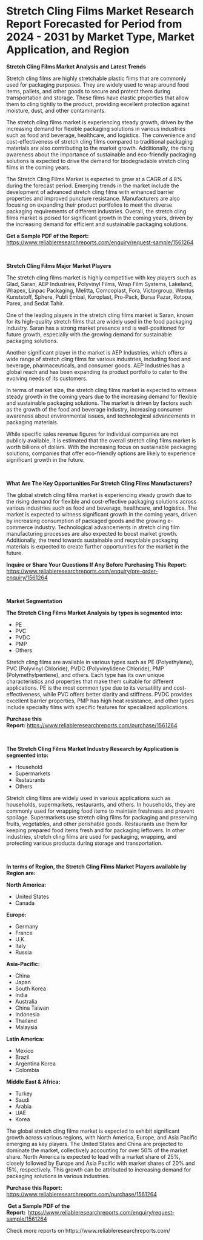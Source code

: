 <p><h1>Stretch Cling Films Market Research Report Forecasted for Period from 2024 -  2031 by Market Type, Market Application, and Region</h1></p><p><strong>Stretch Cling Films Market Analysis and Latest Trends</strong></p>
<p><p>Stretch cling films are highly stretchable plastic films that are commonly used for packaging purposes. They are widely used to wrap around food items, pallets, and other goods to secure and protect them during transportation and storage. These films have elastic properties that allow them to cling tightly to the product, providing excellent protection against moisture, dust, and other contaminants.</p><p>The stretch cling films market is experiencing steady growth, driven by the increasing demand for flexible packaging solutions in various industries such as food and beverage, healthcare, and logistics. The convenience and cost-effectiveness of stretch cling films compared to traditional packaging materials are also contributing to the market growth. Additionally, the rising awareness about the importance of sustainable and eco-friendly packaging solutions is expected to drive the demand for biodegradable stretch cling films in the coming years.</p><p>The Stretch Cling Films Market is expected to grow at a CAGR of 4.8% during the forecast period. Emerging trends in the market include the development of advanced stretch cling films with enhanced barrier properties and improved puncture resistance. Manufacturers are also focusing on expanding their product portfolios to meet the diverse packaging requirements of different industries. Overall, the stretch cling films market is poised for significant growth in the coming years, driven by the increasing demand for efficient and sustainable packaging solutions.</p></p>
<p><strong>Get a Sample PDF of the Report:&nbsp;</strong> <a href="https://www.reliableresearchreports.com/enquiry/request-sample/1561264">https://www.reliableresearchreports.com/enquiry/request-sample/1561264</a></p>
<p>&nbsp;</p>
<p><strong>Stretch Cling Films Major Market Players</strong></p>
<p><p>The stretch cling films market is highly competitive with key players such as Glad, Saran, AEP Industries, Polyvinyl Films, Wrap Film Systems, Lakeland, Wrapex, Linpac Packaging, Melitta, Comcoplast, Fora, Victorgroup, Wentus Kunststoff, Sphere, Publi Embal, Koroplast, Pro-Pack, Bursa Pazar, Rotopa, Parex, and Sedat Tahir.</p><p>One of the leading players in the stretch cling films market is Saran, known for its high-quality stretch films that are widely used in the food packaging industry. Saran has a strong market presence and is well-positioned for future growth, especially with the growing demand for sustainable packaging solutions.</p><p>Another significant player in the market is AEP Industries, which offers a wide range of stretch cling films for various industries, including food and beverage, pharmaceuticals, and consumer goods. AEP Industries has a global reach and has been expanding its product portfolio to cater to the evolving needs of its customers.</p><p>In terms of market size, the stretch cling films market is expected to witness steady growth in the coming years due to the increasing demand for flexible and sustainable packaging solutions. The market is driven by factors such as the growth of the food and beverage industry, increasing consumer awareness about environmental issues, and technological advancements in packaging materials.</p><p>While specific sales revenue figures for individual companies are not publicly available, it is estimated that the overall stretch cling films market is worth billions of dollars. With the increasing focus on sustainable packaging solutions, companies that offer eco-friendly options are likely to experience significant growth in the future.</p></p>
<p>&nbsp;</p>
<p><strong>What Are The Key Opportunities For Stretch Cling Films Manufacturers?</strong></p>
<p><p>The global stretch cling films market is experiencing steady growth due to the rising demand for flexible and cost-effective packaging solutions across various industries such as food and beverage, healthcare, and logistics. The market is expected to witness significant growth in the coming years, driven by increasing consumption of packaged goods and the growing e-commerce industry. Technological advancements in stretch cling film manufacturing processes are also expected to boost market growth. Additionally, the trend towards sustainable and recyclable packaging materials is expected to create further opportunities for the market in the future.</p></p>
<p><strong>Inquire or Share Your Questions If Any Before Purchasing This Report:</strong> <a href="https://www.reliableresearchreports.com/enquiry/pre-order-enquiry/1561264">https://www.reliableresearchreports.com/enquiry/pre-order-enquiry/1561264</a></p>
<p>&nbsp;</p>
<p><strong>Market Segmentation</strong></p>
<p><strong>The Stretch Cling Films Market Analysis by types is segmented into:</strong></p>
<p><ul><li>PE</li><li>PVC</li><li>PVDC</li><li>PMP</li><li>Others</li></ul></p>
<p><p>Stretch cling films are available in various types such as PE (Polyethylene), PVC (Polyvinyl Chloride), PVDC (Polyvinylidene Chloride), PMP (Polymethylpentene), and others. Each type has its own unique characteristics and properties that make them suitable for different applications. PE is the most common type due to its versatility and cost-effectiveness, while PVC offers better clarity and stiffness. PVDC provides excellent barrier properties, PMP has high heat resistance, and other types include specialty films with specific features for specialized applications.</p></p>
<p><strong>Purchase this Report:&nbsp;</strong><a href="https://www.reliableresearchreports.com/purchase/1561264">https://www.reliableresearchreports.com/purchase/1561264</a></p>
<p>&nbsp;</p>
<p><strong>The Stretch Cling Films Market Industry Research by Application is segmented into:</strong></p>
<p><ul><li>Household</li><li>Supermarkets</li><li>Restaurants</li><li>Others</li></ul></p>
<p><p>Stretch cling films are widely used in various applications such as households, supermarkets, restaurants, and others. In households, they are commonly used for wrapping food items to maintain freshness and prevent spoilage. Supermarkets use stretch cling films for packaging and preserving fruits, vegetables, and other perishable goods. Restaurants use them for keeping prepared food items fresh and for packaging leftovers. In other industries, stretch cling films are used for packaging, wrapping, and protecting various products during storage and transportation.</p></p>
<p>&nbsp;</p>
<p><strong>In terms of Region, the Stretch Cling Films Market Players available by Region are:</strong></p>
<p>
    <p> <strong> North America: </strong>
        <ul>
            <li>United States</li>
            <li>Canada</li>
        </ul>
        </p> 
    <p> <strong> Europe: </strong>
        <ul>
            <li>Germany</li>
            <li>France</li>
            <li>U.K.</li>
            <li>Italy</li>
            <li>Russia</li>
        </ul>
        </p> 
    <p> <strong> Asia-Pacific: </strong>
        <ul>
            <li>China</li>
            <li>Japan</li>
            <li>South Korea</li>
            <li>India</li>
            <li>Australia</li>
            <li>China Taiwan</li>
            <li>Indonesia</li>
            <li>Thailand</li>
            <li>Malaysia</li>
        </ul>
        </p> 
    <p> <strong> Latin America: </strong>
        <ul>
            <li>Mexico</li>
            <li>Brazil</li>
            <li>Argentina Korea</li>
            <li>Colombia</li>
        </ul>
        </p> 
    <p> <strong> Middle East & Africa: </strong>
        <ul>
            <li>Turkey</li>
            <li>Saudi</li>
            <li>Arabia</li>
            <li>UAE</li>
            <li>Korea</li>
        </ul>
    </p>
    </p>
<p><p>The global stretch cling films market is expected to exhibit significant growth across various regions, with North America, Europe, and Asia Pacific emerging as key players. The United States and China are projected to dominate the market, collectively accounting for over 50% of the market share. North America is expected to lead with a market share of 25%, closely followed by Europe and Asia Pacific with market shares of 20% and 15%, respectively. This growth can be attributed to increasing demand for packaging solutions in various industries.</p></p>
<p><strong>Purchase this Report: </strong><a href="https://www.reliableresearchreports.com/purchase/1561264">https://www.reliableresearchreports.com/purchase/1561264</a></p>
<p>&nbsp;<strong>Get a Sample PDF of the Report:&nbsp;&nbsp;</strong><a href="https://www.reliableresearchreports.com/enquiry/request-sample/1561264">https://www.reliableresearchreports.com/enquiry/request-sample/1561264</a></p>
<p><strong></strong></p>
<p>Check more reports on https://www.reliableresearchreports.com/</p>